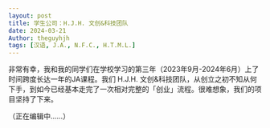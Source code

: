 ```yaml
---
layout: post
title: 学生公司：H.J.H. 文创&科技团队
date: 2024-03-21
Author: theguyhjh
tags: [汉语, J.A., N.F.C., H.T.M.L.]
---
```


非常有幸，我和我的同学们在学校学习的第三年（2023年9月-2024年6月）上了时间跨度长达一年的JA课程。我们 H.J.H. 文创&科技团队，从创立之初不知从何下手，到如今已经基本走完了一次相对完整的「创业」流程。很难想象，我们的项目坚持了下来。      

（正在编辑中……）